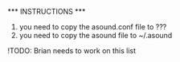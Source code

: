 *** INSTRUCTIONS ***
1. you need to copy the asound.conf file to ???
2. you need to copy the asound file to ~/.asound


!TODO: Brian needs to work on this list
